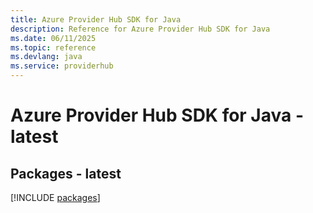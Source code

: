 ```yaml
---
title: Azure Provider Hub SDK for Java
description: Reference for Azure Provider Hub SDK for Java
ms.date: 06/11/2025
ms.topic: reference
ms.devlang: java
ms.service: providerhub
---
```

# Azure Provider Hub SDK for Java - latest
## Packages - latest
[!INCLUDE [packages](provider-hub-index.md)]